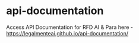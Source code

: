# api-documentation
Access API Documentation for RFD AI &amp; Para here - https://legalmenteai.github.io/api-documentation/
